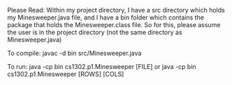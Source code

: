 
Please Read:
       Within my project directory, I have a src directory which holds my Minesweeper.java file, and I have a bin folder which contains the package that holds the Minesweeper.class file. So for this, please assume the user is in the project directory (not the same directory as Minesweeper.java)

To compile:
   javac -d bin src/Minesweeper.java

To run:
   java -cp bin cs1302.p1.Minesweeper [FILE]
or
   java -cp bin cs1302.p1.Minesweeper [ROWS] [COLS]